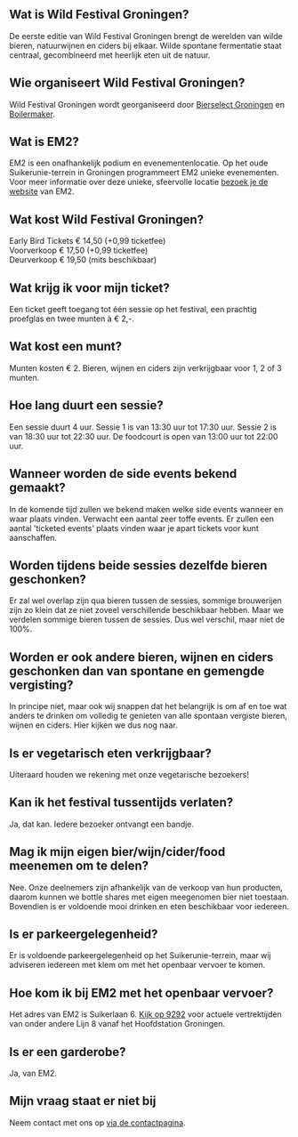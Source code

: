 ## Wat is Wild Festival Groningen?

De eerste editie van Wild Festival Groningen brengt de werelden van wilde bieren, natuurwijnen en ciders bij elkaar. Wilde spontane fermentatie staat centraal, gecombineerd met heerlijk eten uit de natuur.

## Wie organiseert Wild Festival Groningen?

Wild Festival Groningen wordt georganiseerd door <a href="http://www.bierselect.nl/" target="_blank">Bierselect Groningen</a> en <a href="https://www.boilermaker.nl/" target="_blank">Boilermaker</a>.

## Wat is EM2?

EM2 is een onafhankelijk podium en evenementenlocatie. Op het oude Suikerunie-terrein in Groningen programmeert EM2 unieke evenementen. Voor meer informatie over deze unieke, sfeervolle locatie <a href="https://em2groningen.nl/" target="_blank">bezoek je de website</a> van EM2.

## Wat kost Wild Festival Groningen?

Early Bird Tickets € 14,50 (+0,99 ticketfee)<br>
Voorverkoop € 17,50 (+0,99 ticketfee)<br>
Deurverkoop € 19,50 (mits beschikbaar)<br>

## Wat krijg ik voor mijn ticket?

Een ticket geeft toegang tot één sessie op het festival, een prachtig proefglas en twee munten à € 2,-.

## Wat kost een munt?

Munten kosten € 2. Bieren, wijnen en ciders zijn verkrijgbaar voor 1, 2 of 3 munten.

## Hoe lang duurt een sessie?

Een sessie duurt 4 uur. Sessie 1 is van 13:30 uur tot 17:30 uur. Sessie 2 is van 18:30 uur tot 22:30 uur. De foodcourt is open van 13:00 uur tot 22:00 uur.

## Wanneer worden de side events bekend gemaakt?

In de komende tijd zullen we bekend maken welke side events wanneer en waar plaats vinden. Verwacht een aantal zeer toffe events. Er zullen een aantal 'ticketed events' plaats vinden waar je apart tickets voor kunt aanschaffen.

## Worden tijdens beide sessies dezelfde bieren geschonken?

Er zal wel overlap zijn qua bieren tussen de sessies, sommige brouwerijen zijn zo klein dat ze niet zoveel verschillende beschikbaar hebben. Maar we verdelen sommige bieren tussen de sessies. Dus wel verschil, maar niet de 100%.

## Worden er ook andere bieren, wijnen en ciders geschonken dan van spontane en gemengde vergisting?

In principe niet, maar ook wij snappen dat het belangrijk is om af en toe wat anders te drinken om volledig te genieten van alle spontaan vergiste bieren, wijnen en ciders. Hier kijken we dus nog naar.

## Is er vegetarisch eten verkrijgbaar?

Uiteraard houden we rekening met onze vegetarische bezoekers!

## Kan ik het festival tussentijds verlaten?

Ja, dat kan. Iedere bezoeker ontvangt een bandje.

## Mag ik mijn eigen bier/wijn/cider/food meenemen om te delen?

Nee. Onze deelnemers zijn afhankelijk van de verkoop van hun producten, daarom kunnen we bottle shares met eigen meegenomen bier niet toestaan. Bovendien is er voldoende mooi drinken en eten beschikbaar voor iedereen.

## Is er parkeergelegenheid?

Er is voldoende parkeergelegenheid op het Suikerunie-terrein, maar wij adviseren iedereen met klem om met het openbaar vervoer te komen.

## Hoe kom ik bij EM2 met het openbaar vervoer?

Het adres van EM2 is Suikerlaan 6. <a href="https://9292.nl/reisadvies/groningen_bushalte-hoofdstation/groningen_suikerlaan-6/vertrek" target="_blank">Kijk op 9292</a> voor actuele vertrektijden van onder andere Lijn 8 vanaf het Hoofdstation Groningen.

## Is er een garderobe?

Ja, van EM2.

## Mijn vraag staat er niet bij

Neem contact met ons op [via de contactpagina](/contact/).
